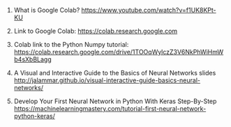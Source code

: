 1. What is Google Colab?
https://www.youtube.com/watch?v=f1UK8KPt-KU

1. Link to Google Colab:
https://colab.research.google.com

1. Colab link to the Python Numpy tutorial:
https://colab.research.google.com/drive/1TOOqWylczZ3V6NkPhWiHmWb4sXbBLagg

1. A Visual and Interactive Guide to the Basics of Neural Networks
slides
http://jalammar.github.io/visual-interactive-guide-basics-neural-networks/

1. Develop Your First Neural Network in Python With Keras Step-By-Step
https://machinelearningmastery.com/tutorial-first-neural-network-python-keras/

